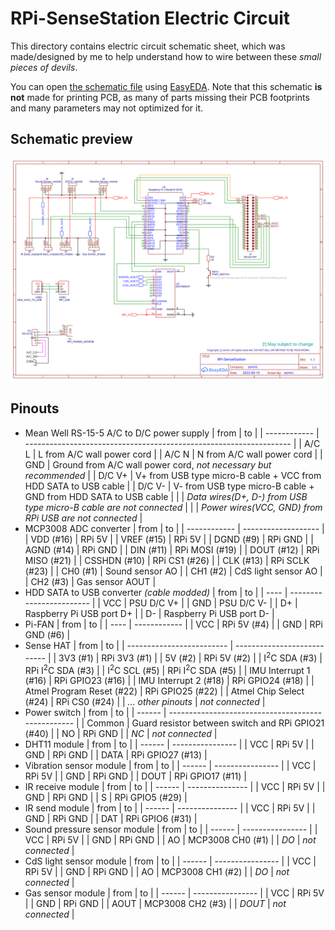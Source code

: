 RPi-SenseStation Electric Circuit
=================================
This directory contains electric circuit schematic sheet, which was made/designed by me to help understand how to wire between these *small pieces of devils*.

You can open [the schematic file](Schematic.json) using [EasyEDA](https://easyeda.com/). Note that this schematic **is not** made for printing PCB, as many of parts missing their PCB footprints and many parameters may not optimized for it.

## Schematic preview
![Preview image of electric circuit sheet](Schematic-Preview.svg)

## Pinouts
 - Mean Well RS-15-5 A/C to D/C power supply
   | from         | to                                                                 |
   | ------------ | ------------------------------------------------------------------ |
   | A/C L        | L from A/C wall power cord                                         |
   | A/C N        | N from A/C wall power cord                                         |
   | GND          | Ground from A/C wall power cord, *not necessary but recommended*   |
   | D/C V+       | V+ from USB type micro-B cable + VCC from HDD SATA to USB cable    |
   | D/C V-       | V- from USB type micro-B cable + GND from HDD SATA to USB cable    |
   |              | *Data wires(D+, D-) from USB type micro-B cable are not connected* |
   |              | *Power wires(VCC, GND) from RPi USB are not connected*             |
 - MCP3008 ADC converter
   | from         | to                  |
   | ------------ | ------------------- |
   | VDD (#16)    | RPi 5V              |
   | VREF (#15)   | RPi 5V              |
   | DGND (#9)    | RPi GND             |
   | AGND (#14)   | RPi GND             |
   | DIN (#11)    | RPi MOSI (#19)      |
   | DOUT (#12)   | RPi MISO (#21)      |
   | CSSHDN (#10) | RPi CS1 (#26)       |
   | CLK (#13)    | RPi SCLK (#23)      |
   | CH0 (#1)     | Sound sensor AO     |
   | CH1 (#2)     | CdS light sensor AO |
   | CH2 (#3)     | Gas sensor AOUT     |
 - HDD SATA to USB converter *(cable modded)*
   | from | to                       |
   | ---- | ------------------------ |
   | VCC  | PSU D/C V+               |
   | GND  | PSU D/C V-               |
   | D+   | Raspberry Pi USB port D+ |
   | D-   | Raspberry Pi USB port D- |
 - Pi-FAN
   | from | to           |
   | ---- | ------------ |
   | VCC  | RPi 5V (#4)  |
   | GND  | RPi GND (#6) |
 - Sense HAT
   | from                      | to                          |
   | ------------------------- | --------------------------- |
   | 3V3 (#1)                  | RPi 3V3 (#1)                |
   | 5V (#2)                   | RPi 5V (#2)                 |
   | I<sup>2</sup>C SDA (#3)   | RPi I<sup>2</sup>C SDA (#3) |
   | I<sup>2</sup>C SCL (#5)   | RPi I<sup>2</sup>C SDA (#5) |
   | IMU Interrupt 1 (#16)     | RPi GPIO23 (#16)            |
   | IMU Interrupt 2 (#18)     | RPi GPIO24 (#18)            |
   | Atmel Program Reset (#22) | RPi GPIO25 (#22)            |
   | Atmel Chip Select (#24)   | RPi CS0 (#24)               |
   | *... other pinouts*       | *not connected*             |
 - Power switch
   | from   | to                                                 |
   | ------ | -------------------------------------------------- |
   | Common | Guard resistor between switch and RPi GPIO21 (#40) |
   | NO     | RPi GND                                            |
   | *NC*   | *not connected*                                    |
 - DHT11 module
   | from   | to               |
   | ------ | ---------------- |
   | VCC    | RPi 5V           |
   | GND    | RPi GND          |
   | DATA   | RPi GPIO27 (#13) |
 - Vibration sensor module
   | from   | to               |
   | ------ | ---------------- |
   | VCC    | RPi 5V           |
   | GND    | RPi GND          |
   | DOUT   | RPi GPIO17 (#11) |
 - IR receive module
   | from   | to              |
   | ------ | --------------- |
   | VCC    | RPi 5V          |
   | GND    | RPi GND         |
   | S      | RPi GPIO5 (#29) |
 - IR send module
   | from   | to              |
   | ------ | --------------- |
   | VCC    | RPi 5V          |
   | GND    | RPi GND         |
   | DAT    | RPi GPIO6 (#31) |
 - Sound pressure sensor module
   | from   | to               |
   | ------ | ---------------- |
   | VCC    | RPi 5V           |
   | GND    | RPi GND          |
   | AO     | MCP3008 CH0 (#1) |
   | *DO*   | *not connected*  |
 - CdS light sensor module
   | from   | to               |
   | ------ | ---------------- |
   | VCC    | RPi 5V           |
   | GND    | RPi GND          |
   | AO     | MCP3008 CH1 (#2) |
   | *DO*   | *not connected*  |
 - Gas sensor module
   | from   | to               |
   | ------ | ---------------- |
   | VCC    | RPi 5V           |
   | GND    | RPi GND          |
   | AOUT   | MCP3008 CH2 (#3) |
   | *DOUT* | *not connected*  |
